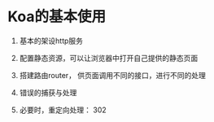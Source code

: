 # Koa的基本使用

1. 基本的架设http服务

2. 配置静态资源，可以让浏览器中打开自己提供的静态页面

3. 搭建路由router， 供页面调用不同的接口，进行不同的处理

4. 错误的捕获与处理

5. 必要时，重定向处理： 302
